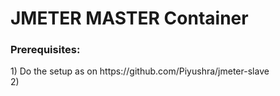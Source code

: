 # JMETER MASTER Container

<h3>Prerequisites:</h3>
<p>
1) Do the setup as on https://github.com/Piyushra/jmeter-slave </br>
2) 
</p>

